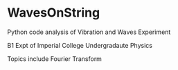 # WavesOnString
Python code analysis of Vibration and Waves Experiment

B1 Expt of Imperial College Undergradaute Physics

Topics include Fourier Transform
